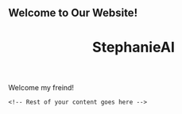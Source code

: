 <!DOCTYPE html>
<html lang="en">
<head>
  <meta charset="UTF-8">
  <meta name="viewport" content="width=device-width, initial-scale=1.0">
  <link rel="stylesheet" href="styles.css">
  <title>Huehuehue</title>
    <div class="content">
    <div class="welcome-message">
      <h2>Welcome to Our Website!</h2>
</head>
<body>
  <header class="sticky-header">
    <h1>StephanieAI</h1>
  </header>

  <div class="content">
    <p>Welcome my freind!</p>
    <!-- Add more content here -->
  </div>

    <!-- Rest of your content goes here -->
